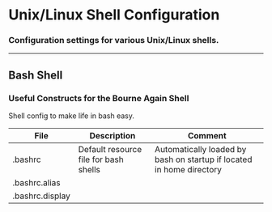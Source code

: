 # Unix/Linux Shell Configuration
### Configuration settings for various Unix/Linux shells.


***
## Bash Shell
### Useful Constructs for the Bourne Again Shell


Shell config to make life in bash easy.


File|Description|Comment|
|---|---|---|
|.bashrc|Default resource file for bash shells|Automatically loaded by bash on startup if located in home directory|
|.bashrc.alias|||
|.bashrc.display|||




